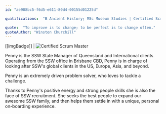 ```yaml
---
id: "ae908bc5-f6d5-e611-80d4-00155d01225d"

qualifications:  "B Ancient History; MSc Museum Studies | Certified Scrum Master"

quote:  "To improve is to change; to be perfect is to change often."
quoteAuthor: "Winston Churchill"
---
```

[[imgBadge]]
| ![Certified Scrum Master](../badges/Certification-scrumalliance-master.png)

Penny is the SSW State Manager of Queensland and International clients. Operating from the SSW office in Brisbane CBD, Penny is in charge of looking after SSW's global clients in the US, Europe, Asia, and beyond.

Penny is an extremely driven problem solver, who loves to tackle a challenge.

Thanks to Penny's positive energy and strong people skills she is also the face of SSW recruitment. She seeks the best people to expand our awesome SSW family, and then helps them settle in with a unique, personal on-boarding experience. 
